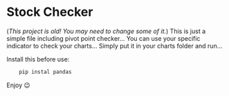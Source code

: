 # Stock Checker
(*This project is old! You may need to change some of it.*)
This is just a simple file including pivot point checker... You can use your specific indicator to check your charts... 
Simply put it in your charts folder and run... 

Install this before use:  
``` bash
	pip instal pandas
```
Enjoy :wink:
